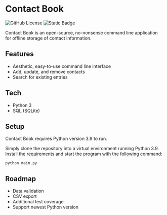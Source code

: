 # Contact Book
![GitHub License](https://img.shields.io/github/license/dzesikode/contact-book) 
![Static Badge](https://img.shields.io/badge/python-3.9-blue)

Contact Book is an open-source, no-nonsense command line application for offline storage of contact information.

## Features

- Aesthetic, easy-to-use command line interface
- Add, update, and remove contacts
- Search for existing entries

## Tech

- Python 3
- SQL (SQLite)

## Setup

Contact Book requires Python version 3.9 to run.

Simply clone the repository into a virtual environment running Python 3.9. Install the requirements and start the program with the following command:

```python main.py```

## Roadmap

- Data validation
- CSV export
- Additional test coverage
- Support newest Python version
